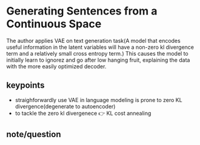 # Generating Sentences from a Continuous Space
The author applies VAE on text generation task(A model that encodes useful information in the 
latent variables will have a non-zero kl divergence term and a relatively small cross entropy 
term.) This causes the model to initially learn to ignorez and go after low hanging fruit, explaining 
the data with the more easily optimized decoder.

## keypoints
- straighforwardly use VAE in language modeling is prone to zero KL divergence(degenerate to autoencoder)
- to tackle the zero kl divergenece :point_right: KL cost annealing

## note/question
